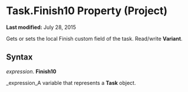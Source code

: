 
# Task.Finish10 Property (Project)

 **Last modified:** July 28, 2015

Gets or sets the local Finish custom field of the task. Read/write  **Variant**.

## Syntax

 _expression_. **Finish10**

 _expression_A variable that represents a  **Task** object.

